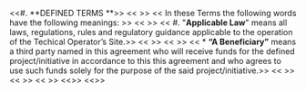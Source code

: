 ﻿<<#.	**DEFINED TERMS **>>
<<	>>
<<	In these Terms the following words have the following meanings\: >>
<<	>>
<<	#.	\"**Applicable Law**\" means all laws, regulations, rules and regulatory guidance applicable to the operation of the Techical Operator’s Site\.>>
<<		>>
<<	>>
<<	*	**“A Beneficiary”** means  a third party named in this agreement who will receive funds for the defined project/initiative in accordance to this this agreement and who agrees to use such funds solely for the purpose of the said project/initiative\.>>
<<		>>
<<	>>
<<	>>
<<>>
<<>>

